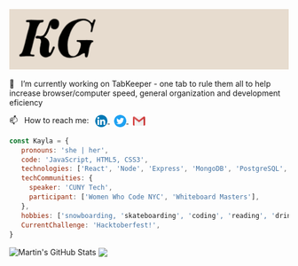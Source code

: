<link rel="stylesheet" href="style.css" />
<!--
**kgolder92/kgolder92** is a ✨ _special_ ✨ repository because its `README.md` (this file) appears on your GitHub profile.
-->

<!-- # Hi there, I'm Kayla 👋 -->
<img src="banner.png" />

<!--![visitors](https://visitor-badge.glitch.me/badge?page_id=page.id)-->


 🔭 &nbsp; I’m currently working on TabKeeper - one tab to rule them all to help increase browser/computer speed, general organization and development eficiency
<!--- 🌱 I’m currently learning ... -->
 📫 &nbsp; How to reach me: &nbsp; <a href="https://www.linkedin.com/in/kayla-golder-2060a5137/"> <img align="center" src="linkedinIcon.svg" width="22"/> </a> &nbsp; <a href="https://twitter.com/GolderKayla"> <img align="center" src="twitterIcon.svg" width="22"> </a> &nbsp; <a href="mailto: golderkayla@gmail.com"> <img align="center" src="gmailIcon.svg" width="22" /> </a>

<!-- ⚡  Fun fact: -->

```javascript
const Kayla = {
   pronouns: 'she | her',
   code: 'JavaScript, HTML5, CSS3',
   technologies: ['React', 'Node', 'Express', 'MongoDB', 'PostgreSQL', 'Docker', 'AWS'],
   techCommunities: {
     speaker: 'CUNY Tech',
     participant: ['Women Who Code NYC', 'Whiteboard Masters'],
   },
   hobbies: ['snowboarding, 'skateboarding', 'coding', 'reading', 'drinking coffee', 'hiking', 'rock climbing', 'hammocking', '...and the list goes on'],
   CurrentChallenge: 'Hacktoberfest!',
}
```
<!-- ![kgolder92's github stats](https://github-readme-stats.vercel.app/api?username=kgolder92&show_icons=true&theme=tokyonight)
<img height="200" src = "https://github-readme-stats.vercel.app/api/top-langs/?username=kgolder92&theme=tokyonight">
-->
 <img align="center" src="https://github-readme-stats.vercel.app/api?username=kgolder92&show_icons=true&line_height=27&count_private=true&title_color=ffffff&text_color=c9cacc&icon_color=2bbc8a&bg_color=1d1f21" alt="Martin's GitHub Stats" /> <img align="center" src="https://github-readme-stats.vercel.app/api/top-langs/?username=kgolder92&hide=java,html&title_color=ffffff&text_color=c9cacc&icon_color=2bbc8a&bg_color=1d1f21" /> 

<!-- Resources -->
<!-- Icons: https://www.iconfinder.com -->
<!-- GitHub Stats: https://github.com/kgolder92/github-readme-stats -->

